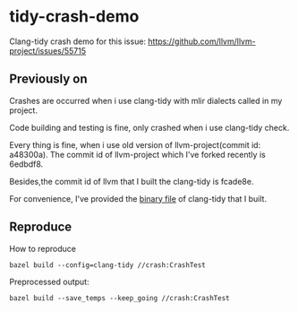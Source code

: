 # tidy-crash-demo
Clang-tidy crash demo for this issue: https://github.com/llvm/llvm-project/issues/55715

## Previously on

Crashes are occurred when i use clang-tidy with mlir dialects called in my project.

Code building and testing is fine, only crashed when i use clang-tidy check.

Every thing is fine, when i use old version of llvm-project(commit id: a48300a).
The commit id of llvm-project which I've forked recently is 6edbdf8.

Besides,the commit id of llvm that I built the clang-tidy is fcade8e.

For convenience, I've provided the [binary file](https://github.com/MiraaChan/clang-tidy-15/releases/download/clang-tidy-15/clang-tidy-15-fcade8e91eaeb682c7b882bfd56836b66cd91960.tar.gz) of clang-tidy that I built.


## Reproduce
How to reproduce
```
bazel build --config=clang-tidy //crash:CrashTest
```

Preprocessed output:
```
bazel build --save_temps --keep_going //crash:CrashTest
```

